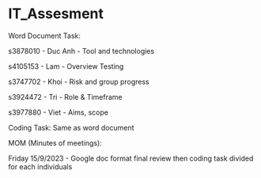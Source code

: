 # IT_Assesment
Word Document Task:

s3878010 - Duc Anh - Tool and technologies

s4105153 - Lam - Overview Testing

s3747702 - Khoi - Risk and group progress

s3924472 - Tri - Role & Timeframe

s3977880 - Viet - Aims, scope
 
Coding Task: Same as word document

MOM (Minutes of meetings):

Friday 15/9/2023 - Google doc format final review then coding task divided for each individuals

